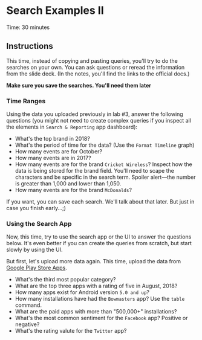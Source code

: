 # Search Examples II
Time: 30 minutes

## Instructions
This time, instead of copying and pasting queries, you'll try to do the searches on your own. You can ask questions or reread the information from the slide deck. (In the notes, you'll find the links to the official docs.)

**Make sure you save the searches. You'll need them later**

### Time Ranges
Using the data you uploaded previously in lab #3, answer the following questions (you might not need to create complex queries if you inspect all the elements in `Search & Reporting` app dashboard):

- What's the top brand in 2018?
- What's the period of time for the data? (Use the `Format Timeline` graph)
- How many events are for October?
- How many events are in 2017?
- How many events are for the brand `Cricket Wireless`? Inspect how the data is being stored for the brand field. You'll need to scape the characters and be specific in the search term. Spoiler alert&mdash;the number is greater than 1,000 and lower than 1,050.
- How many events are for the brand `McDonalds`?

If you want, you can save each search. We'll talk about that later. But just in case you finish early...;)

### Using the Search App
Now, this time, try to use the search app or the UI to answer the questions below. It's even better if you can create the queries from scratch, but start slowly by using the UI.

But first, let's upload more data again. This time, upload the data from [Google Play Store Apps](data/google-play-store-apps.zip).

- What's the third most popular category?
- What are the top three apps with a rating of five in August, 2018?
- How many apps exist for Android version `5.0 and up`?
- How many installations have had the `Bowmasters` app? Use the `table` command.
- What are the paid apps with more than "500,000+" installations?
- What's the most common sentiment for the `Facebook` app? Positive or negative?
- What's the rating valute for the `Twitter` app?
